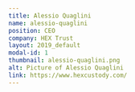 ```yaml
---
title: Alessio Quaglini
name: alessio-quaglini
position: CEO
company: HEX Trust
layout: 2019_default
modal-id: 1
thumbnail: alessio-quaglini.png
alt: Picture of Alessio Quaglini
link: https://www.hexcustody.com/
---
```


